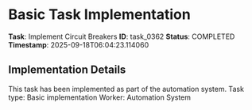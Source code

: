 # Basic Task Implementation

**Task**: Implement Circuit Breakers
**ID**: task_0362
**Status**: COMPLETED
**Timestamp**: 2025-09-18T06:04:23.114060

## Implementation Details

This task has been implemented as part of the automation system.
Task type: Basic implementation
Worker: Automation System
